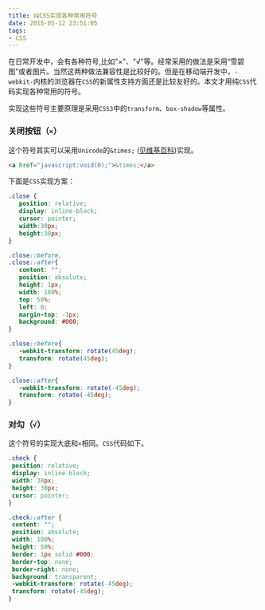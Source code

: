 ```yaml
---
title: 纯CSS实现各种常用符号
date: 2015-05-12 23:51:05
tags:
- CSS
---
```


在日常开发中，会有各种符号,比如"×"、"√"等。经常采用的做法是采用“雪碧图”或者图片。当然这两种做法兼容性是比较好的。但是在移动端开发中，`-webkit-`内核的浏览器在`CSS`的新属性支持方面还是比较友好的。本文才用纯`CSS`代码实现各种常用的符号。
 
 <!--more-->

实现这些符号主要原理是采用`CSS3`中的`transform`、`box-shadow`等属性。

 ### 关闭按钮（`×`）
 这个符号其实可以采用`Unicode`的`&times;` ([见维基百科](https://zh.wikipedia.org/wiki/Unicode%E5%AD%97%E7%AC%A6%E5%88%97%E8%A1%A8))实现。
 
 ```html
 <a href="javascript:void(0);">&times;</a>
 ```
 
 下面是`CSS`实现方案：

 ```css
.close {
    position: relative;
    display: inline-block;    
    cursor: pointer;
    width:30px;
    height:30px;
}

.close::before,
.close::after{
    content: "";
    position: absolute;
    height: 1px;
    width: 100%;
    top: 50%;
    left: 0;
    margin-top: -1px;
    background: #000;
}

.close::before{
    -webkit-transform: rotate(45deg);
    transform: rotate(45deg);
}

.close::after{
    -webkit-transform: rotate(-45deg);
    transform: rotate(-45deg);
}
 ```

 ### 对勾（`√`）
 这个符号的实现大底和`×`相同。`CSS`代码如下。

 ```css
 .check {
  position: relative;
  display: inline-block;
  width: 30px;
  height: 30px;
  cursor: pointer;
}

.check::after {
  content: "";
  position: absolute;
  width: 100%;
  height: 50%;
  border: 1px solid #000;
  border-top: none;
  border-right: none;
  background: transparent;
  -webkit-transform: rotate(-45deg);
  transform: rotate(-45deg);
}
 ```